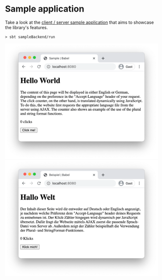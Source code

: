 # Sample application

Take a look at the [client / server sample application](https://github.com/taig/babel/tree/master/modules/sample) that aims to showcase the library's features.

```
> sbt sampleBackend/run
```

<img src="image/screenshot-en.png" alt="Screenshot English" width="641" />
<img src="image/screenshot-de.png" alt="Screenshot German" width="641" />
